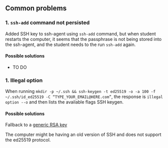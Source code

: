## Common problems

### 1. `ssh-add` command not persisted

Added SSH key to ssh-agent using `ssh-add` command, but when student restarts the computer, it seems that the passphrase is not being stored into the ssh-agent, and the student needs to the run `ssh-add` again.

#### Possible solutions

- TO DO

### 1. Illegal option

When running `mkdir -p ~/.ssh && ssh-keygen -t ed25519 -o -a 100 -f ~/.ssh/id_ed25519 -C “TYPE_YOUR_EMAIL@HERE.com”`, the response is `illegal option --o` and then lists the available flags SSH keygen.

#### Possible solutions

Fallback to a [generic RSA key](https://help.github.com/articles/generating-a-new-ssh-key-and-adding-it-to-the-ssh-agent/)

The computer might be having an old version of SSH and does not support the ed25519 protocol.
